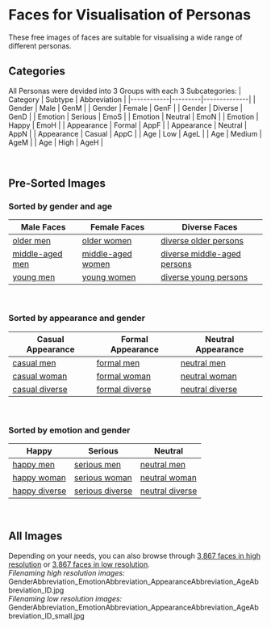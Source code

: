 
# Faces for Visualisation of Personas

These free images of faces are suitable for visualising a wide range of different personas.
<br/>

## Categories
All Personas were devided into 3 Groups with each 3 Subcategories: 
| Category   | Subtype | Abbreviation |
|------------|---------|--------------|
| Gender     | Male    | GenM         |
| Gender     | Female  | GenF         |
| Gender     | Diverse | GenD         |
| Emotion    | Serious | EmoS         |
| Emotion    | Neutral | EmoN         |
| Emotion    | Happy   | EmoH         |
| Appearance | Formal  | AppF         |
| Appearance | Neutral | AppN         |
| Appearance | Casual  | AppC         |
| Age        | Low     | AgeL         |
| Age        | Medium  | AgeM         |
| Age        | High    | AgeH         |

<br/>

## Pre-Sorted Images
### Sorted by <b>gender</b> and <b>age</b>
|Male Faces|Female Faces|Diverse Faces|
|-|-|-|
|[older men](https://github.com/human-centered-ai-lab/PERSONAS/tree/main/Resources/Faces/GenderMale/AgeHigh)|[older women](https://github.com/human-centered-ai-lab/PERSONAS/tree/main/Resources/Faces/GenderFemale/AgeHigh)|[diverse older persons](https://github.com/human-centered-ai-lab/PERSONAS/tree/main/Resources/Faces/GenderDiverse/AgeHigh)|
|[middle-aged men](https://github.com/human-centered-ai-lab/PERSONAS/tree/main/Resources/Faces/GenderMale/AgeMedium)|[middle-aged women](https://github.com/human-centered-ai-lab/PERSONAS/tree/main/Resources/Faces/GenderFemale/AgeMedium)|[diverse middle-aged persons](https://github.com/human-centered-ai-lab/PERSONAS/tree/main/Resources/Faces/GenderDiverse/AgeMedium)|
|[young men](https://github.com/human-centered-ai-lab/PERSONAS/tree/main/Resources/Faces/GenderMale/AgeLow)  |[young women](https://github.com/human-centered-ai-lab/PERSONAS/tree/main/Resources/Faces/GenderFemale/AgeLow)  |[diverse young persons](https://github.com/human-centered-ai-lab/PERSONAS/tree/main/Resources/Faces/GenderDiverse/AgeLow)|
<br/>

### Sorted by <b>appearance</b> and <b>gender</b>
|Casual Appearance|Formal Appearance|Neutral Appearance|
|-|-|-|
|[casual men](https://github.com/human-centered-ai-lab/PERSONAS/tree/main/Resources/Faces/AppearanceCasual/GenderMale/)|[formal men](https://github.com/human-centered-ai-lab/PERSONAS/tree/main/Resources/Faces/AppearanceFormal/GenderMale/)|[neutral men](https://github.com/human-centered-ai-lab/PERSONAS/tree/main/Resources/Faces/AppearanceNeutral/GenderMale/)|
|[casual woman](https://github.com/human-centered-ai-lab/PERSONAS/tree/main/Resources/Faces/AppearanceCasual/GenderFemale/)|[formal woman](https://github.com/human-centered-ai-lab/PERSONAS/tree/main/Resources/Faces/AppearanceFormal/GenderFemale/)|[neutral woman](https://github.com/human-centered-ai-lab/PERSONAS/tree/main/Resources/Faces/AppearanceNeutral/GenderFemale/)|
|[casual diverse](https://github.com/human-centered-ai-lab/PERSONAS/tree/main/Resources/Faces/AppearanceCasual/GenderDiverse/)|[formal diverse](https://github.com/human-centered-ai-lab/PERSONAS/tree/main/Resources/Faces/AppearanceFormal/GenderDiverse/)|[neutral diverse](https://github.com/human-centered-ai-lab/PERSONAS/tree/main/Resources/Faces/AppearanceNeutral/GenderDiverse/)|
<br/>

### Sorted by <b>emotion</b> and <b>gender</b>
|Happy |Serious|Neutral|
|-|-|-|
|[happy men](https://github.com/human-centered-ai-lab/PERSONAS/tree/main/Resources/Faces/EmotionHappy/GenderMale/)|[serious men](https://github.com/human-centered-ai-lab/PERSONAS/tree/main/Resources/Faces/EmotionSerious/GenderMale/)|[neutral men](https://github.com/human-centered-ai-lab/PERSONAS/tree/main/Resources/Faces/EmotionNeutral/GenderMale/)|
|[happy woman](https://github.com/human-centered-ai-lab/PERSONAS/tree/main/Resources/Faces/EmotionHappy/GenderFemale/)|[serious woman](https://github.com/human-centered-ai-lab/PERSONAS/tree/main/Resources/Faces/EmotionSerious/GenderFemale/)|[neutral woman](https://github.com/human-centered-ai-lab/PERSONAS/tree/main/Resources/Faces/EmotionNeutral/GenderFemale/)|
|[happy diverse](https://github.com/human-centered-ai-lab/PERSONAS/tree/main/Resources/Faces/EmotionHappy/GenderDiverse/)|[serious diverse](https://github.com/human-centered-ai-lab/PERSONAS/tree/main/Resources/Faces/EmotionSerious/GenderDiverse/)|[neutral diverse](https://github.com/human-centered-ai-lab/PERSONAS/tree/main/Resources/Faces/EmotionNeutral/GenderDiverse/)|
<br/>

## All Images
Depending on your needs, you can also browse through [3,867 faces in high resolution](https://github.com/human-centered-ai-lab/PERSONAS/tree/main/Resources/Faces/AllFacesHighRes)  or [3,867 faces in low resolution](https://github.com/human-centered-ai-lab/PERSONAS/tree/main/Resources/Faces/AllFacesLowRes).<br />
<i>Filenaming high resolution images:</i> GenderAbbreviation_EmotionAbbreviation_AppearanceAbbreviation_AgeAbbreviation_ID.jpg<br />
<i>Filenaming low resolution images:</i> GenderAbbreviation_EmotionAbbreviation_AppearanceAbbreviation_AgeAbbreviation_ID_small.jpg<br />


